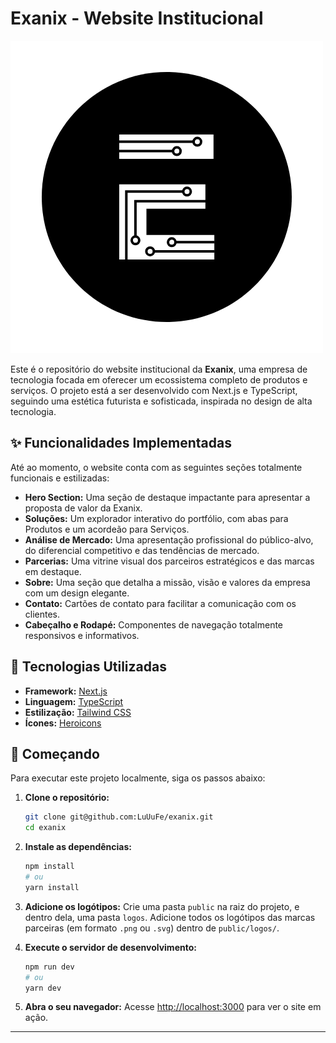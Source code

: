 # Exanix - Website Institucional

![Exanix](./public/logos/exanix-black-circle.png)

Este é o repositório do website institucional da **Exanix**, uma empresa de tecnologia focada em oferecer um ecossistema completo de produtos e serviços. O projeto está a ser desenvolvido com Next.js e TypeScript, seguindo uma estética futurista e sofisticada, inspirada no design de alta tecnologia.

## ✨ Funcionalidades Implementadas

Até ao momento, o website conta com as seguintes seções totalmente funcionais e estilizadas:

* **Hero Section:** Uma seção de destaque impactante para apresentar a proposta de valor da Exanix.
* **Soluções:** Um explorador interativo do portfólio, com abas para Produtos e um acordeão para Serviços.
* **Análise de Mercado:** Uma apresentação profissional do público-alvo, do diferencial competitivo e das tendências de mercado.
* **Parcerias:** Uma vitrine visual dos parceiros estratégicos e das marcas em destaque.
* **Sobre:** Uma seção que detalha a missão, visão e valores da empresa com um design elegante.
* **Contato:** Cartões de contato para facilitar a comunicação com os clientes.
* **Cabeçalho e Rodapé:** Componentes de navegação totalmente responsivos e informativos.

## 🚀 Tecnologias Utilizadas

* **Framework:** [Next.js](https://nextjs.org/)
* **Linguagem:** [TypeScript](https://www.typescriptlang.org/)
* **Estilização:** [Tailwind CSS](https://tailwindcss.com/)
* **Ícones:** [Heroicons](https://heroicons.com/)

## 🏁 Começando

Para executar este projeto localmente, siga os passos abaixo:

1.  **Clone o repositório:**
    ```bash
    git clone git@github.com:LuUuFe/exanix.git
    cd exanix
    ```

2.  **Instale as dependências:**
    ```bash
    npm install
    # ou
    yarn install
    ```

3.  **Adicione os logótipos:**
    Crie uma pasta `public` na raiz do projeto, e dentro dela, uma pasta `logos`. Adicione todos os logótipos das marcas parceiras (em formato `.png` ou `.svg`) dentro de `public/logos/`.

4.  **Execute o servidor de desenvolvimento:**
    ```bash
    npm run dev
    # ou
    yarn dev
    ```

5.  **Abra o seu navegador:**
    Acesse [http://localhost:3000](http://localhost:3000) para ver o site em ação.

---